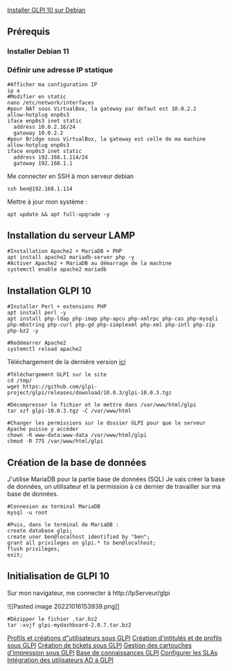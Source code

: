 [Installer GLPI 10 sur Debian](https://zatoufly.fr/installer-glpi-10-sur-debian/)

## Prérequis
### Installer Debian 11

### Définir une adresse IP statique

``` shell
#Afficher ma configuration IP
ip a
#Modifier en static
nano /etc/network/interfaces
#pour NAT sous VirtualBox, la gateway par défaut est 10.0.2.2
allow-hotplug enp0s3
iface enp0s3 inet static
  address 10.0.2.16/24
  gateway 10.0.2.2
#pour Bridge sous VirtualBox, la gateway est celle de ma machine
allow-hotplug enp0s3
iface enp0s3 inet static
  address 192.168.1.114/24
  gateway 192.168.1.1
```

Me connecter en SSH à mon serveur debian
```shell
ssh ben@192.168.1.114
```

Mettre à jour mon système :
``` shell
apt update && apt full-upgrade -y
```

## Installation du serveur LAMP

``` shell
#Installation Apache2 + MariaDB + PHP
apt install apache2 mariadb-server php -y
#Activer Apache2 + MariaDB au démarrage de la machine
systemctl enable apache2 mariadb
```

## Installation GLPI 10
 ```shell
#Installer Perl + extensions PHP
apt install perl -y
apt install php-ldap php-imap php-apcu php-xmlrpc php-cas php-mysqli php-mbstring php-curl php-gd php-simplexml php-xml php-intl php-zip php-bz2 -y

#Redémarrer Apache2
systemctl reload apache2
```

Téléchargement de la dernière version [ici](https://glpi-project.org/downloads/)
``` shell
#Téléchargement GLPI sur le site
cd /tmp/
wget https://github.com/glpi-project/glpi/releases/download/10.0.3/glpi-10.0.3.tgz

#Décompresser le fichier et le mettre dans /var/www/html/glpi
tar xzf glpi-10.0.3.tgz -C /var/www/html

#Changer les permissions sur le dossier GLPI pour que le serveur Apache puisse y accéder
chown -R www-data:www-data /var/www/html/glpi
chmod -R 775 /var/www/html/glpi
```

## Création de la base de données
J'utilise MariaDB pour la partie base de données (SQL)
Je vais créer la base de données, un utilisateur et la permission à ce dernier de travailler sur ma base de données.

``` shell
#Connexion au terminal MariaDB
mysql -u root

#Puis, dans le terminal de MariaDB :
create database glpi;
create user ben@localhost identified by "ben";
grant all privileges on glpi.* to ben@localhost;
flush privileges;
exit;
```

## Initialisation de GLPI 10

Sur mon navigateur, me connecter à http://IpServeur/glpi

![[Pasted image 20221016153939.png]]

``` shell
#Dézipper le fichier .tar.bz2
tar -xvjf glpi-mydashboard-2.0.7.tar.bz2
```

[Profils et créations d"utilisateurs sous GLPI](https://www.youtube.com/watch?v=eHxPKm0u04g)
[Création d'intitulés et de profils sous GLPI](https://www.youtube.com/watch?v=zsgo-Yg8gYo)
[Création de tickets sous GLPI](https://www.youtube.com/watch?v=y7hCPVjKVDI)
[Gestion des cartouches d'impression sous GLPI](https://www.youtube.com/watch?v=hZdtdX91Ovg)
[Base de connaissances GLPI](https://www.youtube.com/watch?v=88mOKwYL8PE&feature=youtu.be)
[Configurer les SLAs](https://www.youtube.com/watch?v=e8ANiaLQd2c)
[Intégration des utilisateurs AD à GLPI](https://www.youtube.com/watch?v=VLuY_tCsoyc)

